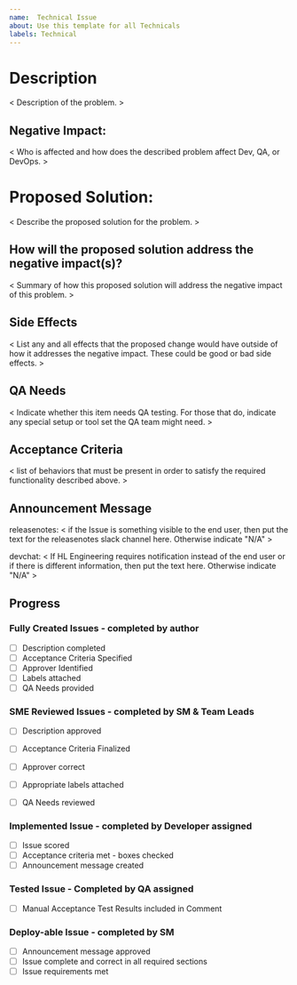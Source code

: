 ```yaml
---
name:  Technical Issue
about: Use this template for all Technicals
labels: Technical
---
```


# Description
< Description of the problem. >

## Negative Impact:
< Who is affected and how does the described problem affect Dev, QA, or DevOps. >

# Proposed Solution:
< Describe the proposed solution for the problem. >

## How will the proposed solution address the negative impact(s)?
< Summary of how this proposed solution will address the negative impact of this problem. >

## Side Effects
< List any and all effects that the proposed change would have outside of how it addresses the negative impact. These could be good or bad side effects. >

## QA Needs
< Indicate whether this item needs QA testing. For those that do, indicate any special setup or tool set the QA team might need. >

## Acceptance Criteria
< list of behaviors that must be present in order to satisfy the required functionality described above. >

## Announcement Message
releasenotes: < if the Issue is something visible to the end user, then put the text for the releasenotes slack channel here. Otherwise indicate "N/A" >

devchat: < If HL Engineering requires notification instead of the end user or if there is different information, then put the text here. Otherwise indicate "N/A" >

## Progress
### Fully Created Issues - completed by author
- [ ] Description completed
- [ ] Acceptance Criteria Specified
- [ ] Approver Identified
- [ ] Labels attached
- [ ] QA Needs provided

### SME Reviewed Issues - completed by SM & Team Leads
- [ ] Description approved
- [ ] Acceptance Criteria Finalized
- [ ] Approver correct
- [ ] Appropriate labels attached
- [ ] QA Needs reviewed


### Implemented Issue - completed by Developer assigned
- [ ] Issue scored
- [ ] Acceptance criteria met - boxes checked
- [ ] Announcement message created

### Tested Issue - Completed by QA assigned
- [ ] Manual Acceptance Test Results included in Comment

### Deploy-able Issue - completed by SM
- [ ] Announcement message approved
- [ ] Issue complete and correct in all required sections
- [ ] Issue requirements met
